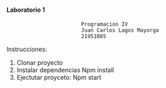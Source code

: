 ####                        Laboratorio 1

                            Programacion IV
                            Juan Carlos Lagos Mayorga
                            21951085
Instrucciones:
1. Clonar proyecto
2. Instalar dependencias
Npm install
3. Ejectutar proyceto:
Npm start
